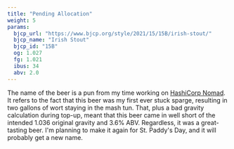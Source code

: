 ```yaml
---
title: "Pending Allocation"
weight: 5
params:
  bjcp_url: "https://www.bjcp.org/style/2021/15/15B/irish-stout/"
  bjcp_name: "Irish Stout"
  bjcp_id: "15B"
  og: 1.027
  fg: 1.021
  ibus: 34
  abv: 2.0
---
```


The name of the beer is a pun from my time working on [HashiCorp
Nomad](https://nomadproject.io/). It refers to the fact that this beer was my
first ever stuck sparge, resulting in two gallons of wort staying in the mash
tun. That, plus a bad gravity calculation during top-up, meant that this beer
came in well short of the intended 1.036 original gravity and 3.6% ABV.
Regardless, it was a great-tasting beer. I'm planning to make it again for St.
Paddy's Day, and it will probably get a new name.

